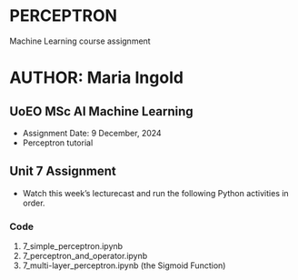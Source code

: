 # PERCEPTRON

Machine Learning course assignment  

# AUTHOR: Maria Ingold

## UoEO MSc AI Machine Learning

* Assignment Date: 9 December, 2024
* Perceptron tutorial

## Unit 7 Assignment 
*  Watch this week’s lecturecast and run the following Python activities in order.

### Code

1. 7_simple_perceptron.ipynb
2. 7_perceptron_and_operator.ipynb
3. 7_multi-layer_perceptron.ipynb (the Sigmoid Function)

